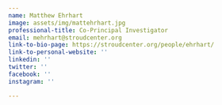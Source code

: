 ```yaml
---
name: Matthew Ehrhart
image: assets/img/mattehrhart.jpg
professional-title: Co-Principal Investigator
email: mehrhart@stroudcenter.org
link-to-bio-page: https://stroudcenter.org/people/ehrhart/
link-to-personal-website: ''
linkedin: ''
twitter: ''
facebook: ''
instagram: ''

---
```

